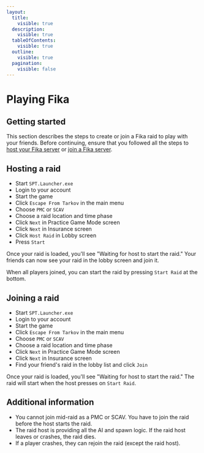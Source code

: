 ```yaml
---
layout:
  title:
    visible: true
  description:
    visible: true
  tableOfContents:
    visible: true
  outline:
    visible: true
  pagination:
    visible: false
---
```


# Playing Fika

## Getting started

This section describes the steps to create or join a Fika raid to play with your friends. Before continuing, ensure that you followed all the steps to [host your Fika server](hosting-a-fika-server/) or [join a Fika server](../installing-fika/joining-a-fika-server/).

## Hosting a raid

* Start `SPT.Launcher.exe`
* Login to your account
* Start the game
* Click `Escape From Tarkov` in the main menu
* Choose `PMC` or `SCAV`
* Choose a raid location and time phase
* Click `Next` in Practice Game Mode screen
* Click `Next` in Insurance screen
* Click `Host Raid` in Lobby screen
* Press `Start`

Once your raid is loaded, you'll see "Waiting for host to start the raid." Your friends can now see your raid in the lobby screen and join it.

When all players joined, you can start the raid by pressing `Start Raid` at the bottom.

## Joining a raid

* Start `SPT.Launcher.exe`
* Login to your account
* Start the game
* Click `Escape From Tarkov` in the main menu
* Choose `PMC` or `SCAV`
* Choose a raid location and time phase
* Click `Next` in Practice Game Mode screen
* Click `Next` in Insurance screen
* Find your friend's raid in the lobby list and click `Join`

Once your raid is loaded, you'll see "Waiting for host to start the raid." The raid will start when the host presses on `Start Raid`.

## Additional information

* You cannot join mid-raid as a PMC or SCAV. You have to join the raid before the host starts the raid.
* The raid host is providing all the AI and spawn logic. If the raid host leaves or crashes, the raid dies.
* If a player crashes, they can rejoin the raid (except the raid host).
